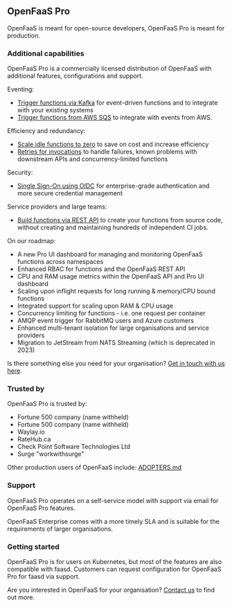 ## OpenFaaS Pro

OpenFaaS is meant for open-source developers, OpenFaaS Pro is meant for production.

### Additional capabilities

OpenFaaS Pro is a commercially licensed distribution of OpenFaaS with additional features, configurations and support. 

Eventing:

* [Trigger functions via Kafka](/openfaas-pro/kafka-events) for event-driven functions and to integrate with your existing systems
* [Trigger functions from AWS SQS](/openfaas-pro/sqs-events) to integrate with events from AWS.

Efficiency and redundancy:

* [Scale idle functions to zero](/openfaas-pro/scale-to-zero) to save on cost and increase efficiency
* [Retries for invocations](/openfaas-pro/retries) to handle failures, known problems with downstream APIs and concurrency-limited functions

Security:

* [Single Sign-On using OIDC](/openfaas-pro/sso) for enterprise-grade authentication and more secure credential management

Service providers and large teams:

* [Build functions via REST API](/openfaas-pro/builder) to create your functions from source code, without creating and maintaining hundreds of independent CI jobs.

On our roadmap:

* A new Pro UI dashboard for managing and monitoring OpenFaaS functions across namespaces
* Enhanced RBAC for functions and the OpenFaaS REST API  
* CPU and RAM usage metrics within the OpenFaaS API and Pro UI dashboard
* Scaling upon inflight requests for long running & memory/CPU bound functions
* Integrated support for scaling upon RAM & CPU usage
* Concurrency limiting for functions - i.e. one request per container
* AMQP event trigger for RabbitMQ users and Azure customers
* Enhanced multi-tenant isolation for large organisations and service providers
* Migration to JetStream from NATS Streaming (which is deprecated in 2023) 

Is there something else you need for your organisation? [Get in touch with us here](https://openfaas.com/support/).

### Trusted by

OpenFaaS Pro is trusted by:

* Fortune 500 company (name withheld)
* Fortune 500 company (name withheld)
* Waylay.io
* RateHub.ca
* Check Point Software Technologies Ltd
* Surge "workwithsurge"

Other production users of OpenFaaS include: [ADOPTERS.md](https://github.com/openfaas/faas/blob/master/ADOPTERS.md) 

### Support

OpenFaaS Pro operates on a self-service model with support via email for OpenFaaS Pro features.

OpenFaaS Enterprise comes with a more timely SLA and is suitable for the requirements of larger organisations.

### Getting started

OpenFaaS Pro is for users on Kubernetes, but most of the features are also compatible with faasd. Customers can request configuration for OpenFaaS Pro for faasd via support.

Are you interested in OpenFaaS for your organisation? [Contact us](https://openfaas.com/support/) to find out more.
